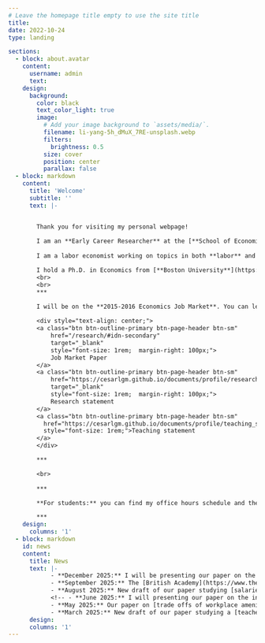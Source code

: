 ```yaml
---
# Leave the homepage title empty to use the site title
title:
date: 2022-10-24
type: landing

sections:
  - block: about.avatar
    content:
      username: admin
      text: 
    design:
      background:
        color: black
        text_color_light: true
        image:
          # Add your image background to `assets/media/`.
          filename: li-yang-5h_dMuX_7RE-unsplash.webp
          filters:
            brightness: 0.5
          size: cover
          position: center
          parallax: false
  - block: markdown
    content:
      title: 'Welcome'
      subtitle: ''
      text: |-


        Thank you for visiting my personal webpage! 
        
        I am an **Early Career Researcher** at the [**School of Economics of the University of Edinburgh**](https://www.ed.ac.uk/economics). 
        
        I am a labor economist working on topics in both **labor** and **development economics**. I am particularly interested in issues related to gender inequality, skill acquisition, and education.

        I hold a Ph.D. in Economics from [**Boston University**](https://www.bu.edu/econ/). I pronounce my name as [ˈse.saɾ].
        <br>
        <br>
        ***

        I will be on the **2015-2016 Economics Job Market**. You can learn more about my research and teaching in the statements below or by heading to my <a href="/research/">research</a> and <a href="/teaching/">teaching</a> pages.       
        
        <div style="text-align: center;">
        <a class="btn btn-outline-primary btn-page-header btn-sm"
            href="/research/#idn-secondary"
            target="_blank"
            style="font-size: 1rem;  margin-right: 100px;">
            Job Market Paper
        </a>
        <a class="btn btn-outline-primary btn-page-header btn-sm"
            href="https://cesarlgm.github.io/documents/profile/research_statement_cesarlgm.pdf"
            target="_blank"
            style="font-size: 1rem;  margin-right: 100px;">
            Research statement
        </a>
        <a class="btn btn-outline-primary btn-page-header btn-sm" 
          href="https://cesarlgm.github.io/documents/profile/teaching_statement_cesarlgm.pdf" target="_blank" 
          style="font-size: 1rem;">Teaching statement
        </a>
        </div>

        ***

        <br>
        
        ***

        **For students:** you can find my office hours schedule and the link to book a meeting on my [teaching page](/teaching/#office-hours)

        ***
    design:
      columns: '1'
  - block: markdown
    id: news
    content:
      title: News
      text: |-
            - **December 2025:** I will be presenting our paper on the [US academic market](/research/#akm) at [SAEe 2025](https://asesec.org/simposio-de-la-asociacion-espanola-de-economia/).
            - **September 2025:** The [British Academy](https://www.thebritishacademy.ac.uk/) awarded us a Small Research Grant ot study [the long term effects of violent conflict on household decision making](/research/#gender-conflict).
            - **August 2025:** New draft of our paper studying [salaries of US academics](/research/#akm).
            <!-- - **June 2025:** I will presenting our paper on the interaction between [education and skills at work](/research/#skill-use) at the AASLE-SOLE-EALE Joint Conference in Toronto.
            - **May 2025:** Our paper on [trade offs of workplace amenities](/research/#amenities) was published in *AEA Papers and Proceedings*. 
            - **March 2025:** New draft of our paper studying a [teacher training intervention](/research/#smk) in Indonesian vocational high schools. -->
      design:
      columns: '1'
---
```

